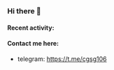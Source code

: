 ### Hi there 👋

#### Recent activity:
<!--START_SECTION:activity-->
<!--END_SECTION:activity-->

#### Contact me here:
 - telegram: https://t.me/cgsg106

